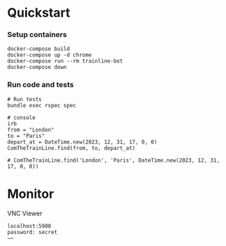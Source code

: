 # Quickstart

### Setup containers
~~~
docker-compose build
docker-compose up -d chrome
docker-compose run --rm trainline-bot
docker-compose down
~~~

### Run code and tests
~~~
# Run tests
bundle exec rspec spec

# console
irb
from = "London"
to = "Paris"
depart_at = DateTime.new(2023, 12, 31, 17, 0, 0)
ComTheTrainLine.find(from, to, depart_at)

# ComTheTrainLine.find('London', 'Paris', DateTime.new(2023, 12, 31, 17, 0, 0))
~~~

# Monitor

VNC Viewer 
~~~
localhost:5900
password: secret
~~